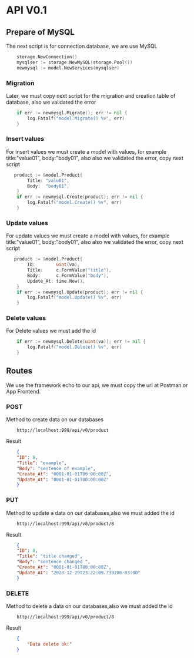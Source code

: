 # API V0.1
## Prepare of MySQL
The next script is for connection database, we are use MySQL
```go
    storage.NewConnection()
	mysqlser := storage.NewMySQL(storage.Pool())
	newmysql := model.NewServices(mysqlser)
```
### Migration
Later, we must copy next script for the migration and creation table of database, also we validated the error
```go
    if err := newmysql.Migrate(); err != nil {
		log.Fatalf("model.Migrate() %v", err)
	}
```
### Insert values
For insert values we must create a model with values, for example title:"value01", body:"body01", also also we validated the error, copy next script
```go
   product := &model.Product{
		Title: "valu01",
		Body:  "body01",
	}
	if err := newmysql.Create(product); err != nil {
		log.Fatalf("model.Create() %v", err)
	}
```
### Update values
For update values we must create a model with values, for example title:"value01", body:"body01", also also we validated the error, copy next script
```go
   product := &model.Product{
		ID:        uint(va),
		Title:     c.FormValue("title"),
		Body:      c.FormValue("body"),
		Update_At: time.Now(),
	}
	if err := newmysql.Update(product); err != nil {
		log.Fatalf("model.Update() %v", err)
	}
```
### Delete values
For Delete values we must add the id
```go
	if err := newmysql.Delete(uint(va)); err != nil {
		log.Fatalf("model.Delete() %v", err)
	}
```

## Routes
We use the framework echo to our api, we must copy the url at Postman or App Frontend.
### POST
Method to create data on our databases
```curl
	http://localhost:999/api/v0/product
```
Result 
```json
	{
	"ID": 8,
	"Title": "example",
	"Body": "sentence of example",
	"Create_At": "0001-01-01T00:00:00Z",
	"Update_At": "0001-01-01T00:00:00Z"
	}
```
### PUT
Method to update a data on our databases,also we must added the id 
```curl
	http://localhost:999/api/v0/product/8
```
Result 
```json
	{
	"ID": 8,
	"Title": "title changed",
	"Body": "sentence changed ",
	"Create_At": "0001-01-01T00:00:00Z",
	"Update_At": "2023-12-29T23:22:09.739206-03:00"
	}
```
### DELETE
Method to delete a data on our databases,also we must added the id 
```curl
	http://localhost:999/api/v0/product/8
```
Result 
```json
	{
		"Data delete ok!"
	}
```
